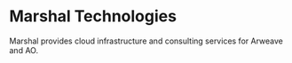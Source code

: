 # Marshal Technologies

Marshal provides cloud infrastructure and consulting services for Arweave and AO.
